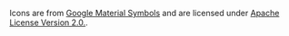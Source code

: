 Icons are from [Google Material Symbols](https://fonts.google.com/icons) and are licensed under [Apache License Version 2.0.](https://www.apache.org/licenses/LICENSE-2.0.txt).